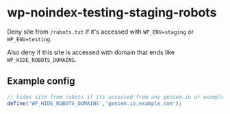 # wp-noindex-testing-staging-robots

Deny site from `/robots.txt` if it's accessed with `WP_ENV=staging` or `WP_ENV=testing`.

Also deny if this site is accessed with domain that ends like `WP_HIDE_ROBOTS_DOMAINS`.

## Example config
```php
// hides site from robots if its accessed from any geniem.io or example.com subdomain.
define('WP_HIDE_ROBOTS_DOMAINS','geniem.io,example.com');
```
